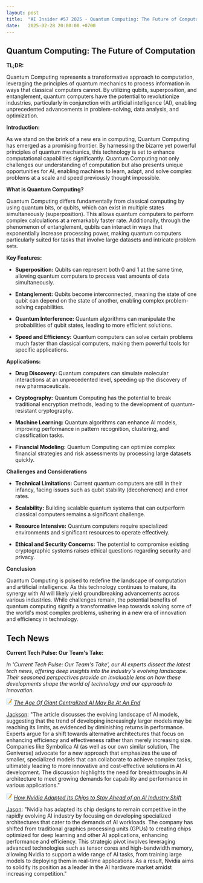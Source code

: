 ```yaml
---
layout: post
title:  "AI Insider #57 2025 - Quantum Computing: The Future of Computation"
date:   2025-02-28 20:00:00 +0700
---
```


## Quantum Computing: The Future of Computation

**TL;DR:** 

Quantum Computing represents a transformative approach to computation, leveraging the principles of quantum mechanics to process information in ways that classical computers cannot. By utilizing qubits, superposition, and entanglement, quantum computers have the potential to revolutionize industries, particularly in conjunction with artificial intelligence (AI), enabling unprecedented advancements in problem-solving, data analysis, and optimization.


__Introduction:__

As we stand on the brink of a new era in computing, Quantum Computing has emerged as a promising frontier. By harnessing the bizarre yet powerful principles of quantum mechanics, this technology is set to enhance computational capabilities significantly. Quantum Computing not only challenges our understanding of computation but also presents unique opportunities for AI, enabling machines to learn, adapt, and solve complex problems at a scale and speed previously thought impossible.

__What is Quantum Computing?__

Quantum Computing differs fundamentally from classical computing by using quantum bits, or qubits, which can exist in multiple states simultaneously (superposition). This allows quantum computers to perform complex calculations at a remarkably faster rate. Additionally, through the phenomenon of entanglement, qubits can interact in ways that exponentially increase processing power, making quantum computers particularly suited for tasks that involve large datasets and intricate problem sets.

__Key Features:__

* **Superposition:** Qubits can represent both 0 and 1 at the same time, allowing quantum computers to process vast amounts of data simultaneously.

* **Entanglement:** Qubits become interconnected, meaning the state of one qubit can depend on the state of another, enabling complex problem-solving capabilities.

* **Quantum Interference:** Quantum algorithms can manipulate the probabilities of qubit states, leading to more efficient solutions.

* **Speed and Efficiency:** Quantum computers can solve certain problems much faster than classical computers, making them powerful tools for specific applications.


__Applications:__

* **Drug Discovery:** Quantum computers can simulate molecular interactions at an unprecedented level, speeding up the discovery of new pharmaceuticals.

* **Cryptography:** Quantum Computing has the potential to break traditional encryption methods, leading to the development of quantum-resistant cryptography.

* **Machine Learning:** Quantum algorithms can enhance AI models, improving performance in pattern recognition, clustering, and classification tasks.

* **Financial Modeling:** Quantum Computing can optimize complex financial strategies and risk assessments by processing large datasets quickly.

__Challenges and Considerations__

* **Technical Limitations:** Current quantum computers are still in their infancy, facing issues such as qubit stability (decoherence) and error rates.

* **Scalability:** Building scalable quantum systems that can outperform classical computers remains a significant challenge.

* **Resource Intensive:** Quantum computers require specialized environments and significant resources to operate effectively.

* **Ethical and Security Concerns:** The potential to compromise existing cryptographic systems raises ethical questions regarding security and privacy.


__Conclusion__

Quantum Computing is poised to redefine the landscape of computation and artificial intelligence. As this technology continues to mature, its synergy with AI will likely yield groundbreaking advancements across various industries. While challenges remain, the potential benefits of quantum computing signify a transformative leap towards solving some of the world's most complex problems, ushering in a new era of innovation and efficiency in technology.



## Tech News

__Current Tech Pulse: Our Team's Take:__

*In 'Current Tech Pulse: Our Team's Take', our AI experts dissect the latest tech news, offering deep insights into the industry's evolving landscape. Their seasoned perspectives provide an invaluable lens on how these developments shape the world of technology and our approach to innovation.*


![memo](/assets/images/memo16.png) *[The Age Of Giant Centralized AI May Be At An End](https://www.forbes.com/sites/johnwerner/2025/02/27/do-we-need-bigger-ai-models)*

[Jackson](https://www.linkedin.com/in/jackson-cates-315a0b1ab/): "The article discusses the evolving landscape of AI models, suggesting that the trend of developing increasingly larger models may be reaching its limits, as evidenced by diminishing returns in performance. Experts argue for a shift towards alternative architectures that focus on enhancing efficiency and effectiveness rather than merely increasing size. Companies like Symbolica AI (as well as our own similar solution, The Geniverse) advocate for a new approach that emphasizes the use of smaller, specialized models that can collaborate to achieve complex tasks, ultimately leading to more innovative and cost-effective solutions in AI development. The discussion highlights the need for breakthroughs in AI architecture to meet growing demands for capability and performance in various applications."

![memo](/assets/images/memo16.png) *[How Nvidia Adapted Its Chips to Stay Ahead of an AI Industry Shift](https://www.msn.com/en-us/technology/artificial-intelligence/how-nvidia-adapted-its-chips-to-stay-ahead-of-an-ai-industry-shift/ar-AA1zTIBk?ocid=BingNewsVerp)*

[Jason](https://www.linkedin.com/in/jason-bengtson-b8a9a83b): "Nvidia has adapted its chip designs to remain competitive in the rapidly evolving AI industry by focusing on developing specialized architectures that cater to the demands of AI workloads. The company has shifted from traditional graphics processing units (GPUs) to creating chips optimized for deep learning and other AI applications, enhancing performance and efficiency. This strategic pivot involves leveraging advanced technologies such as tensor cores and high-bandwidth memory, allowing Nvidia to support a wide range of AI tasks, from training large models to deploying them in real-time applications. As a result, Nvidia aims to solidify its position as a leader in the AI hardware market amidst increasing competition."

